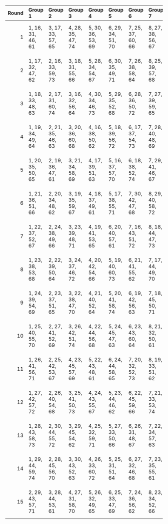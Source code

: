|   Round | Group 1           | Group 2           | Group 3           | Group 4           | Group 5           | Group 6           | Group 7           | Group 8           | Group 9            | Group 10           | Group 11           | Group 12           | Group 13           | Group 14           | Group 15       |
|--------:|:------------------|:------------------|:------------------|:------------------|:------------------|:------------------|:------------------|:------------------|:-------------------|:-------------------|:-------------------|:-------------------|:-------------------|:-------------------|:---------------|
|       1 | 1, 16, 31, 46, 61 | 3, 17, 33, 57, 65 | 4, 28, 35, 47, 74 | 5, 30, 36, 53, 69 | 6, 29, 34, 51, 70 | 7, 25, 37, 60, 66 | 8, 27, 38, 56, 67 | 9, 26, 39, 52, 62 | 10, 22, 41, 49, 72 | 11, 24, 42, 48, 73 | 12, 23, 40, 59, 63 | 13, 19, 43, 50, 68 | 14, 21, 44, 54, 71 | 15, 20, 45, 55, 64 | 2, 18, 32, 58  |
|       2 | 1, 17, 32, 47, 62 | 2, 16, 33, 59, 73 | 3, 18, 31, 55, 66 | 5, 28, 34, 54, 67 | 6, 30, 35, 49, 71 | 7, 26, 38, 58, 64 | 8, 25, 39, 57, 68 | 9, 27, 37, 53, 63 | 10, 23, 42, 50, 70 | 11, 22, 40, 46, 74 | 12, 24, 41, 60, 61 | 13, 20, 44, 51, 69 | 14, 19, 45, 52, 72 | 15, 21, 43, 56, 65 | 4, 29, 36, 48  |
|       3 | 1, 18, 33, 48, 63 | 2, 17, 31, 60, 74 | 3, 16, 32, 56, 64 | 4, 30, 34, 46, 73 | 5, 29, 35, 52, 68 | 6, 28, 36, 50, 72 | 7, 27, 39, 59, 65 | 8, 26, 37, 55, 69 | 9, 25, 38, 54, 61  | 10, 24, 40, 51, 71 | 12, 22, 42, 58, 62 | 13, 21, 45, 49, 67 | 14, 20, 43, 53, 70 | 15, 19, 44, 57, 66 | 11, 23, 41, 47 |
|       4 | 1, 19, 34, 49, 64 | 2, 21, 35, 46, 63 | 3, 20, 36, 60, 68 | 4, 16, 38, 50, 62 | 5, 18, 39, 56, 72 | 6, 17, 37, 54, 73 | 7, 28, 40, 48, 69 | 8, 30, 41, 59, 70 | 9, 29, 42, 55, 65  | 11, 27, 45, 51, 61 | 12, 26, 43, 47, 66 | 13, 22, 31, 53, 71 | 14, 24, 32, 57, 74 | 15, 23, 33, 58, 67 | 10, 25, 44, 52 |
|       5 | 1, 20, 35, 50, 65 | 2, 19, 36, 47, 61 | 3, 21, 34, 58, 69 | 4, 17, 39, 51, 63 | 5, 16, 37, 57, 70 | 6, 18, 38, 52, 74 | 7, 29, 41, 46, 67 | 8, 28, 42, 60, 71 | 9, 30, 40, 56, 66  | 10, 26, 45, 53, 73 | 11, 25, 43, 49, 62 | 12, 27, 44, 48, 64 | 13, 23, 32, 54, 72 | 15, 24, 31, 59, 68 | 14, 22, 33, 55 |
|       6 | 1, 21, 36, 51, 66 | 2, 20, 34, 48, 62 | 3, 19, 35, 59, 67 | 4, 18, 37, 49, 61 | 5, 17, 38, 55, 71 | 7, 30, 42, 47, 68 | 8, 29, 40, 58, 72 | 9, 28, 41, 57, 64 | 10, 27, 43, 54, 74 | 11, 26, 44, 50, 63 | 12, 25, 45, 46, 65 | 13, 24, 33, 52, 70 | 14, 23, 31, 56, 73 | 15, 22, 32, 60, 69 | 6, 16, 39, 53  |
|       7 | 1, 22, 37, 52, 67 | 2, 24, 38, 49, 66 | 3, 23, 39, 48, 71 | 4, 19, 41, 53, 65 | 6, 20, 40, 57, 61 | 7, 16, 43, 51, 72 | 8, 18, 44, 47, 73 | 9, 17, 45, 58, 68 | 10, 28, 32, 55, 63 | 11, 30, 33, 54, 64 | 12, 29, 31, 50, 69 | 13, 25, 34, 56, 74 | 14, 27, 35, 60, 62 | 15, 26, 36, 46, 70 | 5, 21, 42, 59  |
|       8 | 1, 23, 38, 53, 68 | 2, 22, 39, 50, 64 | 3, 24, 37, 46, 72 | 4, 20, 42, 54, 66 | 5, 19, 40, 60, 73 | 6, 21, 41, 55, 62 | 7, 17, 44, 49, 70 | 8, 16, 45, 48, 74 | 9, 18, 43, 59, 69  | 10, 29, 33, 56, 61 | 11, 28, 31, 52, 65 | 12, 30, 32, 51, 67 | 14, 25, 36, 58, 63 | 15, 27, 34, 47, 71 | 13, 26, 35, 57 |
|       9 | 1, 24, 39, 54, 69 | 2, 23, 37, 51, 65 | 3, 22, 38, 47, 70 | 4, 21, 40, 52, 64 | 5, 20, 41, 58, 74 | 6, 19, 42, 56, 63 | 7, 18, 45, 50, 71 | 9, 16, 44, 60, 67 | 10, 30, 31, 57, 62 | 11, 29, 32, 53, 66 | 12, 28, 33, 49, 68 | 13, 27, 36, 55, 73 | 14, 26, 34, 59, 61 | 15, 25, 35, 48, 72 | 8, 17, 43, 46  |
|      10 | 1, 25, 40, 55, 70 | 2, 27, 41, 52, 69 | 3, 26, 42, 51, 74 | 4, 22, 44, 56, 68 | 5, 24, 45, 47, 63 | 6, 23, 43, 60, 64 | 8, 21, 32, 50, 61 | 9, 20, 33, 46, 71 | 10, 16, 35, 58, 66 | 11, 18, 36, 57, 67 | 12, 17, 34, 53, 72 | 13, 28, 37, 59, 62 | 14, 30, 38, 48, 65 | 15, 29, 39, 49, 73 | 7, 19, 31, 54  |
|      11 | 1, 26, 41, 56, 71 | 2, 25, 42, 53, 67 | 4, 23, 45, 57, 69 | 5, 22, 43, 48, 61 | 6, 24, 44, 58, 65 | 7, 20, 32, 52, 73 | 8, 19, 33, 51, 62 | 9, 21, 31, 47, 72 | 10, 17, 36, 59, 64 | 11, 16, 34, 55, 68 | 12, 18, 35, 54, 70 | 13, 29, 38, 60, 63 | 14, 28, 39, 46, 66 | 15, 30, 37, 50, 74 | 3, 27, 40, 49  |
|      12 | 1, 27, 42, 57, 72 | 2, 26, 40, 54, 68 | 3, 25, 41, 50, 73 | 4, 24, 43, 55, 67 | 5, 23, 44, 46, 62 | 6, 22, 45, 59, 66 | 7, 21, 33, 53, 74 | 8, 20, 31, 49, 63 | 9, 19, 32, 48, 70  | 10, 18, 34, 60, 65 | 11, 17, 35, 56, 69 | 12, 16, 36, 52, 71 | 13, 30, 39, 58, 61 | 14, 29, 37, 47, 64 | 15, 28, 38, 51 |
|      13 | 1, 28, 43, 58, 73 | 2, 30, 44, 55, 72 | 3, 29, 45, 54, 62 | 4, 25, 32, 59, 71 | 5, 27, 33, 50, 66 | 6, 26, 31, 48, 67 | 7, 22, 34, 57, 63 | 8, 24, 35, 53, 64 | 9, 23, 36, 49, 74  | 10, 19, 38, 46, 69 | 11, 21, 39, 60, 70 | 13, 16, 40, 47, 65 | 14, 18, 41, 51, 68 | 15, 17, 42, 52, 61 | 12, 20, 37, 56 |
|      14 | 1, 29, 44, 59, 74 | 2, 28, 45, 56, 70 | 3, 30, 43, 52, 63 | 4, 26, 33, 60, 72 | 5, 25, 31, 51, 64 | 6, 27, 32, 46, 68 | 7, 23, 35, 55, 61 | 8, 22, 36, 54, 65 | 10, 20, 39, 47, 67 | 11, 19, 37, 58, 71 | 12, 21, 38, 57, 73 | 13, 17, 41, 48, 66 | 14, 16, 42, 49, 69 | 15, 18, 40, 53, 62 | 9, 24, 34, 50  |
|      15 | 2, 29, 43, 57, 71 | 3, 28, 44, 53, 61 | 4, 27, 31, 58, 70 | 5, 26, 32, 49, 65 | 6, 25, 33, 47, 69 | 7, 24, 36, 56, 62 | 8, 23, 34, 52, 66 | 9, 22, 35, 51, 73 | 10, 21, 37, 48, 68 | 11, 20, 38, 59, 72 | 12, 19, 39, 55, 74 | 13, 18, 42, 46, 64 | 14, 17, 40, 50, 67 | 15, 16, 41, 54, 63 | 1, 30, 45, 60  |